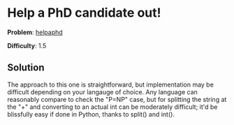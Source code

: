 # Help a PhD candidate out!

**Problem**: [helpaphd](https://open.kattis.com/problems/helpaphd)

**Difficulty**: 1.5

## Solution

The approach to this one is straightforward, but implementation may be difficult depending on your langauge of choice. Any language can reasonably compare to check the "P=NP" case, but for splitting the string at the "+" and converting to an actual int can be moderately difficult; it'd be blissfully easy if done in Python, thanks to split() and int().
